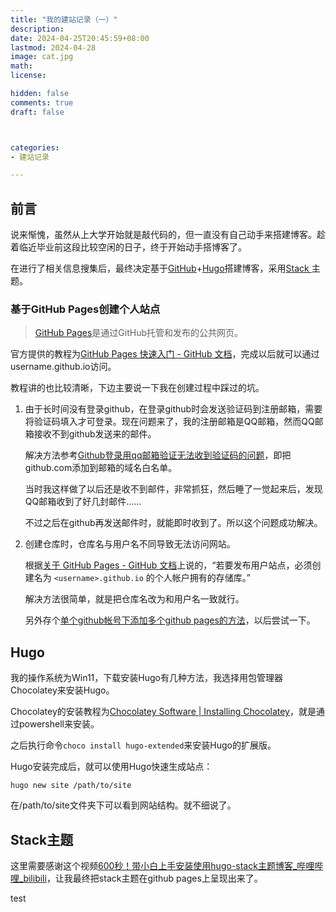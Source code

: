```yaml
---
title: "我的建站记录（一）"
description: 
date: 2024-04-25T20:45:59+08:00
lastmod: 2024-04-28
image: cat.jpg
math: 
license: 

hidden: false
comments: true
draft: false



categories:
- 建站记录

---
```


## 前言

说来惭愧，虽然从上大学开始就是敲代码的，但一直没有自己动手来搭建博客。趁着临近毕业前这段比较空闲的日子，终于开始动手搭博客了。

在进行了相关信息搜集后，最终决定基于[GitHub](https://github.com/)+[Hugo](https://gohugo.io/)搭建博客，采用[Stack ](https://stack.jimmycai.com/)主题。

### 基于GitHub Pages创建个人站点

> [GitHub Pages](https://pages.github.com/)是通过GitHub托管和发布的公共网页。

官方提供的教程为[GitHub Pages 快速入门 - GitHub 文档](https://docs.github.com/zh/pages/quickstart)，完成以后就可以通过username.github.io访问。

教程讲的也比较清晰，下边主要说一下我在创建过程中踩过的坑。

1. 由于长时间没有登录github，在登录github时会发送验证码到注册邮箱，需要将验证码填入才可登录。现在问题来了，我的注册邮箱是QQ邮箱，然而QQ邮箱接收不到github发送来的邮件。
   
   解决方法参考[Github登录用qq邮箱验证无法收到验证码的问题](https://www.bilibili.com/read/cv9269819/)，即把github.com添加到邮箱的域名白名单。
   
   当时我这样做了以后还是收不到邮件，非常抓狂，然后睡了一觉起来后，发现QQ邮箱收到了好几封邮件......
   
   不过之后在github再发送邮件时，就能即时收到了。所以这个问题成功解决。

2. 创建仓库时，仓库名与用户名不同导致无法访问网站。
   
   根据[关于 GitHub Pages - GitHub 文档](https://docs.github.com/zh/pages/getting-started-with-github-pages/about-github-pages)上说的，“若要发布用户站点，必须创建名为 `<username>.github.io` 的个人帐户拥有的存储库。”
   
   解决方法很简单，就是把仓库名改为和用户名一致就行。
   
   另外存个[单个github帐号下添加多个github pages的方法](https://zhuanlan.zhihu.com/p/143298650)，以后尝试一下。

## Hugo

我的操作系统为Win11，下载安装Hugo有几种方法，我选择用包管理器Chocolatey来安装Hugo。

Chocolatey的安装教程为[Chocolatey Software | Installing Chocolatey](https://chocolatey.org/install)，就是通过powershell来安装。

之后执行命令`choco install hugo-extended`来安装Hugo的扩展版。

Hugo安装完成后，就可以使用Hugo快速生成站点：

```shell
hugo new site /path/to/site
```

在/path/to/site文件夹下可以看到网站结构。就不细说了。

## Stack主题

这里需要感谢这个视频[600秒！带小白上手安装使用hugo-stack主题博客_哔哩哔哩_bilibili](https://www.bilibili.com/video/BV15f4y157a6/?spm_id_from=333.1350.jump_directly)，让我最终把stack主题在github pages上呈现出来了。

test